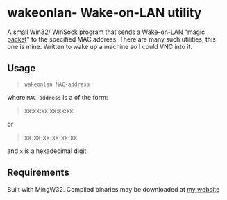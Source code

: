 # wakeonlan- Wake-on-LAN utility

A small Win32/ WinSock program that sends a Wake-on-LAN "[magic packet](https://en.wikipedia.org/wiki/Wake-on-LAN)" 
to the specified MAC address. There are many such utilities; this one is mine. Written to wake up a machine 
so I could VNC into it.

## Usage

> `wakeonlan MAC-address`

where `MAC address` is a of the form:

> xx:xx:xx:xx:xx:xx
	
or

> xx-xx-xx-xx-xx-xx
	
and `x` is a hexadecimal digit.

## Requirements

Built with MingW32. Compiled binaries may be downloaded at [my website](http://www.kaia.ie)
